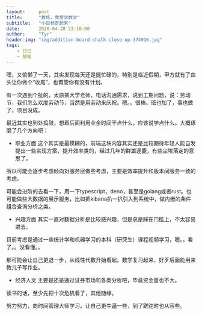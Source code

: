 ```yaml
---
layout:     post
title:      "教练，我想学数学"
subtitle:   "小目标定起来"
date:       2020-04-28 23:10:00
author:     "Tyr"
header-img: "img/addition-board-chalk-close-up-374916.jpg"
tags:
    - 日记
    - 随笔
---
```


嘿，又偷懒了一天，其实发现每天还是挺忙碌的，特别是临近假期，甲方就有了由头让你做个“收尾”，也甭管你有没有计划。

有一次遇到个扯的，太原某大学老师，电话沟通需求，说到工期问题，说：劳动节，我们怎么欢度劳动节，当然是用劳动来庆祝。嗯。。很棒。班也加了，事也做了，项目没成。

最近其实也到处捣鼓，想着后面利用业余时间干点什么，应该说学点什么。大概琢磨了几个方向吧：

- 职业方面
这个其实是最模糊的，前端这块内容其实还是比较期待年轻人能自发提出一些实现方案，提升效率类的，经过几年的群雄逐鹿，有些尘埃落定的意思了。

所以可能会逐步考虑倾向对服务层做些考虑，主要是效率提升和版本间服务一致的考虑。

可能会进阶的去看一下，用一下typescript，deno，甚至是golang或者rust。也可能做些大数据的展示服务，比如把kibana扒一扒引入到系统中，做内嵌的条件组合查询分析之类。

- 兴趣方面
其实一直对数据分析是比较感兴趣，但是总是踩在门槛上，不太容易进去。

目前考虑是通过一些统计学和机器学习的本科（研究生）课程视频学习，嗯。。看了。。没看懂。。

那可能会让自己更退一步，从线性代数开始看起。数学复习起来，好歹后面能用来教儿子写作业。

- 经济人文
主要是还是通过证券市场和各类分析吧，毕竟资金量也不大。

读书的话，至少先把十次危机看了，其他随缘。

努力努力，向时间管理大师学习。让自己更牛逼一些，到了蹉跎时也从容些。